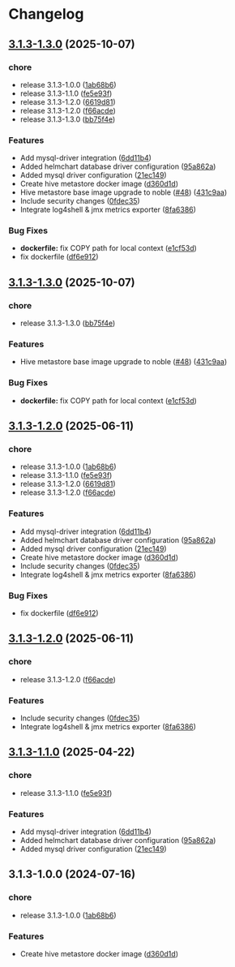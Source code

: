 # Changelog

## [3.1.3-1.3.0](https://github.com/OKDP/hive-metastore/compare/v3.1.3-1.3.0...v3.1.3-1.3.0) (2025-10-07)


### chore

* release 3.1.3-1.0.0 ([1ab68b6](https://github.com/OKDP/hive-metastore/commit/1ab68b63b323efac09142be36fc0ea6e7936c28c))
* release 3.1.3-1.1.0 ([fe5e93f](https://github.com/OKDP/hive-metastore/commit/fe5e93f89f4b4701475919e2110504717c71df5c))
* release 3.1.3-1.2.0 ([6619d81](https://github.com/OKDP/hive-metastore/commit/6619d81a6d65a2f8f04123b59e95da98b9b4e9e7))
* release 3.1.3-1.2.0 ([f66acde](https://github.com/OKDP/hive-metastore/commit/f66acde58db76c7dfafe0ed50c0817fe5999f1f2))
* release 3.1.3-1.3.0 ([bb75f4e](https://github.com/OKDP/hive-metastore/commit/bb75f4ec0e0a9e763eaa6d218ca74fca7c701815))


### Features

* Add mysql-driver integration ([6dd11b4](https://github.com/OKDP/hive-metastore/commit/6dd11b47ef9c94e5b2c798860c88fbaba5d56d67))
* Added helmchart database driver configuration ([95a862a](https://github.com/OKDP/hive-metastore/commit/95a862a95146512d639774f5c40bceb78c87e589))
* Added mysql driver configuration ([21ec149](https://github.com/OKDP/hive-metastore/commit/21ec1496630f3e0d732dfbb672b9bd387f0719f4))
* Create hive metastore docker image ([d360d1d](https://github.com/OKDP/hive-metastore/commit/d360d1db4bc45cce475c092dfc52f2217334e96e))
* Hive metastore base image upgrade to noble ([#48](https://github.com/OKDP/hive-metastore/issues/48)) ([431c9aa](https://github.com/OKDP/hive-metastore/commit/431c9aa8f466c110446df82243da9cd5ed8ed195))
* Include security changes ([0fdec35](https://github.com/OKDP/hive-metastore/commit/0fdec351dd4154418561d4630b21cbb1bad648f9))
* Integrate log4shell & jmx metrics exporter ([8fa6386](https://github.com/OKDP/hive-metastore/commit/8fa638676321e2f2f0c97207f5b47173e206ee53))


### Bug Fixes

* **dockerfile:** fix COPY path for local context ([e1cf53d](https://github.com/OKDP/hive-metastore/commit/e1cf53dd085935f61b61f256d1501d08187c6361))
* fix dockerfile ([df6e912](https://github.com/OKDP/hive-metastore/commit/df6e91209de21d8debc94c2a5b7798fdd5980fd2))

## [3.1.3-1.3.0](https://github.com/OKDP/hive-metastore/compare/v3.1.3-1.2.0...v3.1.3-1.3.0) (2025-10-07)


### chore

* release 3.1.3-1.3.0 ([bb75f4e](https://github.com/OKDP/hive-metastore/commit/bb75f4ec0e0a9e763eaa6d218ca74fca7c701815))


### Features

* Hive metastore base image upgrade to noble ([#48](https://github.com/OKDP/hive-metastore/issues/48)) ([431c9aa](https://github.com/OKDP/hive-metastore/commit/431c9aa8f466c110446df82243da9cd5ed8ed195))


### Bug Fixes

* **dockerfile:** fix COPY path for local context ([e1cf53d](https://github.com/OKDP/hive-metastore/commit/e1cf53dd085935f61b61f256d1501d08187c6361))

## [3.1.3-1.2.0](https://github.com/OKDP/hive-metastore/compare/v3.1.3-1.2.0...v3.1.3-1.2.0) (2025-06-11)


### chore

* release 3.1.3-1.0.0 ([1ab68b6](https://github.com/OKDP/hive-metastore/commit/1ab68b63b323efac09142be36fc0ea6e7936c28c))
* release 3.1.3-1.1.0 ([fe5e93f](https://github.com/OKDP/hive-metastore/commit/fe5e93f89f4b4701475919e2110504717c71df5c))
* release 3.1.3-1.2.0 ([6619d81](https://github.com/OKDP/hive-metastore/commit/6619d81a6d65a2f8f04123b59e95da98b9b4e9e7))
* release 3.1.3-1.2.0 ([f66acde](https://github.com/OKDP/hive-metastore/commit/f66acde58db76c7dfafe0ed50c0817fe5999f1f2))


### Features

* Add mysql-driver integration ([6dd11b4](https://github.com/OKDP/hive-metastore/commit/6dd11b47ef9c94e5b2c798860c88fbaba5d56d67))
* Added helmchart database driver configuration ([95a862a](https://github.com/OKDP/hive-metastore/commit/95a862a95146512d639774f5c40bceb78c87e589))
* Added mysql driver configuration ([21ec149](https://github.com/OKDP/hive-metastore/commit/21ec1496630f3e0d732dfbb672b9bd387f0719f4))
* Create hive metastore docker image ([d360d1d](https://github.com/OKDP/hive-metastore/commit/d360d1db4bc45cce475c092dfc52f2217334e96e))
* Include security changes ([0fdec35](https://github.com/OKDP/hive-metastore/commit/0fdec351dd4154418561d4630b21cbb1bad648f9))
* Integrate log4shell & jmx metrics exporter ([8fa6386](https://github.com/OKDP/hive-metastore/commit/8fa638676321e2f2f0c97207f5b47173e206ee53))


### Bug Fixes

* fix dockerfile ([df6e912](https://github.com/OKDP/hive-metastore/commit/df6e91209de21d8debc94c2a5b7798fdd5980fd2))

## [3.1.3-1.2.0](https://github.com/OKDP/hive-metastore/compare/v3.1.3-1.1.0...v3.1.3-1.2.0) (2025-06-11)


### chore

* release 3.1.3-1.2.0 ([f66acde](https://github.com/OKDP/hive-metastore/commit/f66acde58db76c7dfafe0ed50c0817fe5999f1f2))


### Features

* Include security changes ([0fdec35](https://github.com/OKDP/hive-metastore/commit/0fdec351dd4154418561d4630b21cbb1bad648f9))
* Integrate log4shell & jmx metrics exporter ([8fa6386](https://github.com/OKDP/hive-metastore/commit/8fa638676321e2f2f0c97207f5b47173e206ee53))

## [3.1.3-1.1.0](https://github.com/OKDP/hive-metastore/compare/v3.1.3-1.0.0...v3.1.3-1.1.0) (2025-04-22)


### chore

* release 3.1.3-1.1.0 ([fe5e93f](https://github.com/OKDP/hive-metastore/commit/fe5e93f89f4b4701475919e2110504717c71df5c))


### Features

* Add mysql-driver integration ([6dd11b4](https://github.com/OKDP/hive-metastore/commit/6dd11b47ef9c94e5b2c798860c88fbaba5d56d67))
* Added helmchart database driver configuration ([95a862a](https://github.com/OKDP/hive-metastore/commit/95a862a95146512d639774f5c40bceb78c87e589))
* Added mysql driver configuration ([21ec149](https://github.com/OKDP/hive-metastore/commit/21ec1496630f3e0d732dfbb672b9bd387f0719f4))

## 3.1.3-1.0.0 (2024-07-16)


### chore

* release 3.1.3-1.0.0 ([1ab68b6](https://github.com/OKDP/hive-metastore/commit/1ab68b63b323efac09142be36fc0ea6e7936c28c))


### Features

* Create hive metastore docker image ([d360d1d](https://github.com/OKDP/hive-metastore/commit/d360d1db4bc45cce475c092dfc52f2217334e96e))
